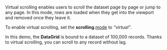 Virtual scrolling enables users to scroll the dataset page by page or jump to any page. In this mode, rows are loaded when they get into the viewport and removed once they leave it.

To enable virtual scrolling, set the **scrolling**.[mode](/Documentation/ApiReference/UI_Widgets/dxDataGrid/Configuration/scrolling/#mode) to *"virtual"*.

In this demo, the **DataGrid** is bound to a dataset of 100,000 records. Thanks to virtual scrolling, you can scroll to any record without lag.